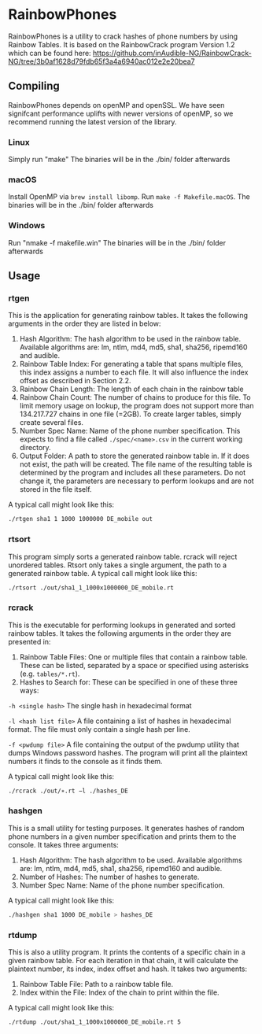 # RainbowPhones

RainbowPhones is a utility to crack hashes of phone numbers by using Rainbow Tables.
It is based on the RainbowCrack program Version 1.2 which can be found here:
https://github.com/inAudible-NG/RainbowCrack-NG/tree/3b0af1628d79fdb65f3a4a6940ac012e2e20bea7

## Compiling
RainbowPhones depends on openMP and openSSL. We have seen signifcant performance uplifts with newer versions of openMP, so we recommend running the latest version of the library.

### Linux
Simply run "make"
The binaries will be in the ./bin/ folder afterwards

### macOS
Install OpenMP via `brew install libomp`.
Run `make -f Makefile.macOS`.
The binaries will be in the ./bin/ folder afterwards

### Windows
Run "nmake -f makefile.win"
The binaries will be in the ./bin/ folder afterwards

## Usage
### rtgen
This is the application for generating rainbow tables. It takes the following arguments in the order
they are listed in below:
1.  Hash Algorithm:
The hash algorithm to be used in the rainbow table.
Available algorithms are: lm, ntlm, md4, md5, sha1, sha256, ripemd160 and audible.
2.  Rainbow Table Index:
For generating a table that spans multiple files, this index assigns a number to each file. It will
also influence the index offset as described in Section 2.2.
3.  Rainbow Chain Length:
The length of each chain in the rainbow table
4.  Rainbow Chain Count:
The number of chains to produce for this file. To limit memory usage on lookup, the program
does not support more than 134.217.727 chains in one file (=2GB). To create larger tables,
simply create several files.
5.  Number Spec Name:
Name of the phone number specification. This expects to find a file called `./spec/<name>.csv`
in the current working directory.
6.  Output Folder:
A path to store the generated rainbow table in. If it does not exist, the path will be created.
The file name of the resulting table is determined by the program and includes all these parameters.
Do not change it, the parameters are necessary to perform lookups and are not stored in the file
itself.

A typical call might look like this:
````bash
./rtgen sha1 1 1000 1000000 DE_mobile out
````
### rtsort
This program simply sorts a generated rainbow table. rcrack will reject unordered tables.
Rtsort only takes a single argument, the path to a generated rainbow table.
A typical call might look like this:
````bash
./rtsort ./out/sha1_1_1000x1000000_DE_mobile.rt
````
### rcrack
This is the executable for performing lookups in generated and sorted rainbow tables. It takes the
following arguments in the order they are presented in:
1.  Rainbow Table Files:
One or multiple files that contain a rainbow table. These can be listed, separated by a space
or specified using asterisks (e.g. `tables/*.rt`).
2.  Hashes to Search for:
These can be specified in one of these three ways:

`-h <single hash>` The single hash in hexadecimal format

`-l <hash list file>` A file containing a list of hashes in hexadecimal format. The file must only contain a single
hash per line.

`-f <pwdump file>` A file containing the output of the pwdump utility that dumps Windows password hashes.
The program will print all the plaintext numbers it finds to the console as it finds them.

A typical call might look like this:
````bash
./rcrack ./out/∗.rt −l ./hashes_DE
````
### hashgen
This is a small utility for testing purposes. It generates hashes of random phone numbers in a given
number specification and prints them to the console. It takes three arguments:
1.  Hash Algorithm:
The hash algorithm to be used.
Available algorithms are: lm, ntlm, md4, md5, sha1, sha256, ripemd160 and audible.
2.  Number of Hashes:
The number of hashes to generate.
3.  Number Spec Name:
Name of the phone number specification.

A typical call might look like this:
````bash
./hashgen sha1 1000 DE_mobile > hashes_DE
````
### rtdump
This is also a utility program. It prints the contents of a specific chain in a given rainbow table.
For each iteration in that chain, it will calculate the plaintext number, its index, index offset and
hash. It takes two arguments:
1.  Rainbow Table File:
Path to a rainbow table file.
2.  Index within the File:
Index of the chain to print within the file.

A typical call might look like this:
````bash
./rtdump ./out/sha1_1_1000x1000000_DE_mobile.rt 5
````
